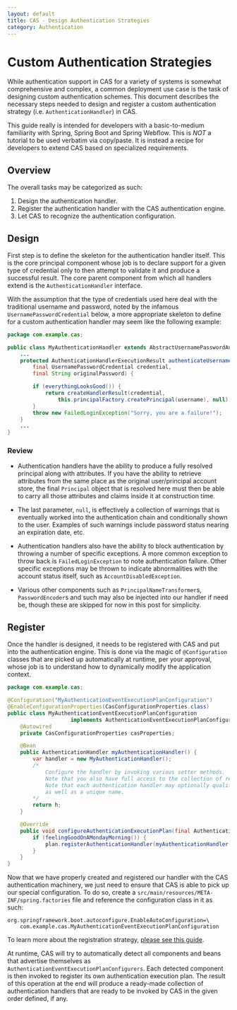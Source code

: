 ```yaml
---
layout: default
title: CAS - Design Authentication Strategies
category: Authentication
---
```


# Custom Authentication Strategies

While authentication support in CAS for a variety of systems is somewhat comprehensive and complex, a common deployment use case is the task of designing custom authentication schemes. This document describes the necessary steps needed to design and register a custom authentication strategy (i.e. `AuthenticationHandler`) in CAS.

This guide really is intended for developers with a basic-to-medium familiarity with Spring, Spring Boot and Spring Webflow. This is *NOT* a tutorial to be used verbatim via copy/paste. It is instead a recipe for developers to extend CAS based on specialized requirements.

## Overview

The overall tasks may be categorized as such:

1. Design the authentication handler.
2. Register the authentication handler with the CAS authentication engine.
3. Let CAS to recognize the authentication configuration.

## Design

First step is to define the skeleton for the authentication handler itself. This is the core principal component whose job is to declare support for a given type of credential only to then attempt to validate it and produce a successful result. The core parent component from which all handlers extend is the `AuthenticationHandler` interface.

With the assumption that the type of credentials used here deal with the traditional username and password, noted by the infamous `UsernamePasswordCredential` below, a more appropriate skeleton to define for a custom authentication handler may seem like the following example:

```java
package com.example.cas;

public class MyAuthenticationHandler extends AbstractUsernamePasswordAuthenticationHandler {
    ...
    protected AuthenticationHandlerExecutionResult authenticateUsernamePasswordInternal(
        final UsernamePasswordCredential credential,
        final String originalPassword) {

        if (everythingLooksGood()) {
            return createHandlerResult(credential,
                this.principalFactory.createPrincipal(username), null);
        }
        throw new FailedLoginException("Sorry, you are a failure!");
    }
    ...
}
```

### Review

- Authentication handlers have the ability to produce a fully resolved principal along with attributes. If you have the ability to retrieve attributes from the same place as the original user/principal account store, the final `Principal` object that is resolved here must then be able to carry all those attributes and claims inside it at construction time.

- The last parameter, `null`, is effectively a collection of warnings that is eventually worked into the authentication chain and conditionally shown to the user. Examples of such warnings include password status nearing an expiration date, etc.

- Authentication handlers also have the ability to block authentication by throwing a number of specific exceptions. A more common exception to throw back is `FailedLoginException` to note authentication failure. Other specific exceptions may be thrown to indicate abnormalities with the account status itself, such as `AccountDisabledException`.

- Various other components such as `PrincipalNameTransformer`s, `PasswordEncoder`s and such may also be injected into our handler if need be, though these are skipped for now in this post for simplicity.

## Register

Once the handler is designed, it needs to be registered with CAS and put into the authentication engine. This is done via the magic of `@Configuration` classes that are picked up automatically at runtime, per your approval, whose job is to understand how to dynamically modify the application context.

```java
package com.example.cas;

@Configuration("MyAuthenticationEventExecutionPlanConfiguration")
@EnableConfigurationProperties(CasConfigurationProperties.class)
public class MyAuthenticationEventExecutionPlanConfiguration
                    implements AuthenticationEventExecutionPlanConfigurer {
    @Autowired
    private CasConfigurationProperties casProperties;

    @Bean
    public AuthenticationHandler myAuthenticationHandler() {
        var handler = new MyAuthenticationHandler();
        /*
            Configure the handler by invoking various setter methods.
            Note that you also have full access to the collection of resolved CAS settings.
            Note that each authentication handler may optionally qualify for an 'order`
            as well as a unique name.
        */
        return h;
    }

    @Override
    public void configureAuthenticationExecutionPlan(final AuthenticationEventExecutionPlan plan) {
        if (feelingGoodOnAMondayMorning()) {
            plan.registerAuthenticationHandler(myAuthenticationHandler());
        }
    }
}
```


Now that we have properly created and registered our handler with the CAS authentication machinery, we just need to ensure that CAS is able to pick up our special configuration. To do so, create a `src/main/resources/META-INF/spring.factories` file and reference the configuration class in it as such:

```properties
org.springframework.boot.autoconfigure.EnableAutoConfiguration=\
    com.example.cas.MyAuthenticationEventExecutionPlanConfiguration
```

To learn more about the registration strategy, [please see this guide](http://docs.spring.io/spring-boot/docs/current/reference/html/boot-features-developing-auto-configuration.html).

At runtime, CAS will try to automatically detect all components and beans that advertise themselves as `AuthenticationEventExecutionPlanConfigurers`. Each detected component is then invoked to register its own authentication execution plan. The result of this operation at the end will produce a ready-made collection of authentication handlers that are ready to be invoked by CAS in the given order defined, if any.
